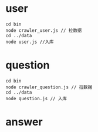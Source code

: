 # user
```
cd bin
node crawler_user.js // 拉数据
cd ../data
node user.js //入库
```

# question
```
cd bin
node crawler_question.js // 拉数据
cd ../data
node question.js // 入库
```

# answer
```
```